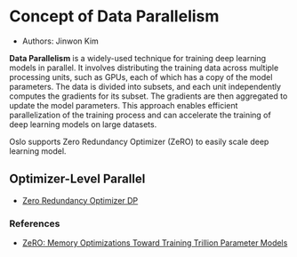# Concept of Data Parallelism
- Authors: Jinwon Kim

**Data Parallelism** is a widely-used technique for training deep learning models in parallel. It involves distributing the training data across multiple processing units, such as GPUs, each of which has a copy of the model parameters. The data is divided into subsets, and each unit independently computes the gradients for its subset. The gradients are then aggregated to update the model parameters. This approach enables efficient parallelization of the training process and can accelerate the training of deep learning models on large datasets.

Oslo supports Zero Redundancy Optimizer (ZeRO) to easily scale deep learning model.

## Optimizer-Level Parallel
- [Zero Redundancy Optimizer DP](dp/zero_algorithm.md)


### References
- [ZeRO: Memory Optimizations Toward Training Trillion Parameter Models](https://arxiv.org/abs/1910.02054)




